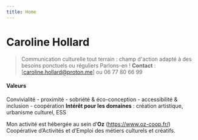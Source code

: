 ```yaml
---
title: Home
---
```


# Caroline Hollard

> Communication culturelle tout terrain : champ d'action adapté à des besoins ponctuels ou réguliers
> Parlons-en !
> **Contact** : [caroline.hollard@proton.me] ou 06 77 80 66 99

#### Valeurs
Convivialité - proximité - sobriété & éco-conception - accessibilité & inclusion - coopération 
**Intérêt pour les domaines** : création artistique, urbanisme culturel, ESS

Mon activité est hébergée au sein d’**Oz** (https://www.oz-coop.fr/) Coopérative d’Activités et d’Emploi des métiers culturels et créatifs.
